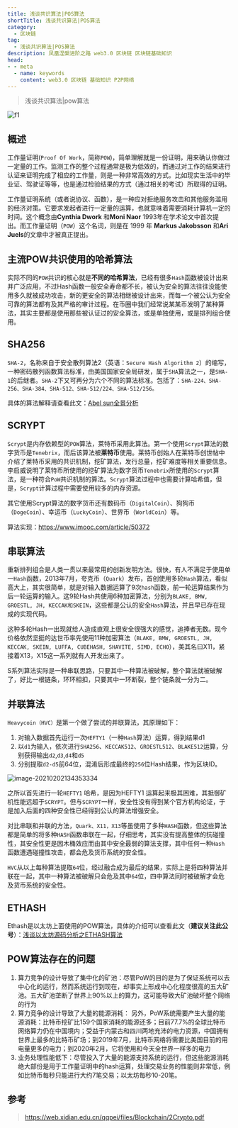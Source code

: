 ```yaml
---
title: 浅谈共识算法|POS算法
shortTitle: 浅谈共识算法|POS算法
category:
  - 区块链
tag:
  - 浅谈共识算法|POS算法
description: 凤凰涅槃进阶之路 web3.0 区块链 区块链基础知识  
head:
- - meta
  - name: keywords
    content: web3.0 区块链 基础知识 P2P网络 
---
```

> 浅谈共识算法|pow算法

![f1](https://tva1.sinaimg.cn/large/008eGmZEgy1gn80djrtwej30d606tmxc.jpg)

## 概述

工作量证明(`Proof Of Work`，简称`POW`)，简单理解就是一份证明，用来确认你做过一定量的工作。监测工作的整个过程通常是极为低效的，而通过对工作的结果进行认证来证明完成了相应的工作量，则是一种非常高效的方式。比如现实生活中的毕业证、驾驶证等等，也是通过检验结果的方式（通过相关的考试）所取得的证明。

工作量证明系统（或者说协议、函数），是一种应对拒绝服务攻击和其他服务滥用的经济对策。它要求发起者进行一定量的运算，也就意味着需要消耗计算机一定的时间。这个概念由**Cynthia Dwork** 和**Moni Naor** 1993年在学术论文中首次提出。而工作量证明（`POW`）这个名词，则是在 1999 年 **Markus Jakobsson** 和**Ari Juels**的文章中才被真正提出。

## 主流POW共识使用的哈希算法

实际不同的`POW`共识的核心就是**不同的哈希算法**，已经有很多`Hash`函数被设计出来并广泛应用，不过Hash函数一般安全寿命都不长，被认为安全的算法往往没能使用多久就被成功攻击，新的更安全的算法相继被设计出来，而每一个被公认为安全可靠的算法都有及其严格的审计过程。在币圈中我们经常说某某币发明了某种算法，其实主要都是使用那些被认证过的安全算法，或是单独使用，或是排列组合使用。

## SHA256

`SHA-2`，名称来自于安全散列算法2（英语：`Secure Hash Algorithm 2`）的缩写，一种密码散列函数算法标准，由美国国家安全局研发，属于`SHA`算法之一，是`SHA-1`的后继者。`SHA-2`下又可再分为六个不同的算法标准。包括了：`SHA-224、SHA-256、SHA-384、SHA-512、SHA-512/224、SHA-512/256。`

具体的算法解释请查看此文：[Abel sun全景分析]( )

## SCRYPT

`Scrypt`是内存依赖型的`POW`算法，莱特币采用此算法。第一个使用`Scrypt`算法的数字货币是`Tenebrix`，而后该算法被**莱特币**使用。莱特币创始人在莱特币创世帖中介绍了莱特币采用的共识机制，挖矿算法，发行总量，挖矿难度等相关重要信息。李启威说明了莱特币所使用的挖矿算法为数字货币`Tenebrix`所使用的`Scrypt`算法，是一种符合`PoW`共识机制的算法。`Scrypt`算法过程中也需要计算哈希值，但是，`Scrypt`计算过程中需要使用较多的内存资源。

其它使用Scrypt算法的数字货币还有数码币（`DigitalCoin`）、狗狗币（`DogeCoin`）、幸运币（`LuckyCoin`）、世界币（`WorldCoin`）等。

算法实现：<https://www.imooc.com/article/50372>

## 串联算法

重新排列组合是人类一贯以来最常用的创新发明方法。很快，有人不满足于使用单一`Hash`函数，2013年7月，夸克币（`Quark`）发布，首创使用多轮`Hash`算法，看似高大上，其实很简单，就是对输入数据运算了9次`hash`函数，前一轮运算结果作为后一轮运算的输入。这9轮Hash共使用6种加密算法，分别为`BLAKE, BMW, GROESTL, JH, KECCAK和SKEIN`，这些都是公认的安全`Hash`算法，并且早已存在现成的实现代码。

这种多轮Hash一出现就给人造成直观上很安全很强大的感觉，追捧者无数。现今价格依然坚挺的达世币率先使用11种加密算法（`BLAKE, BMW, GROESTL, JH, KECCAK, SKEIN, LUFFA, CUBEHASH, SHAVITE, SIMD, ECHO`），美其名曰X11，紧接着X13，X15这一系列就有人开发出来了。

S系列算法实际是一种串联思路，只要其中一种算法被破解，整个算法就被破解了，好比一根链条，环环相扣，只要其中一环断裂，整个链条就一分为二。

## 并联算法

`Heavycoin（HVC）`是第一个做了尝试的并联算法，其原理如下：

1. 对输入数据首先运行一次`HEFTY1`（一种`Hash`算法）运算，得到结果d1
2. 以`d1`为输入，依次进行`SHA256`、`KECCAK512`、`GROESTL512`、`BLAKE512`运算，分别获得输出`d2`,`d3`,`d4`和`d5`
3. 分别提取`d2-d5`前64位，混淆后形成最终的`256`位Hash结果，作为区块ID。

![image-20210202134353334](https://tva1.sinaimg.cn/large/008eGmZEgy1gn950ksww1j31e60fetfh.jpg)

之所以首先进行一轮`HEFTY1` 哈希，是因为HEFTY1 运算起来极其困难，其抵御矿机性能远超于`SCRYPT`。但与`SCRYPT`一样，安全性没有得到某个官方机构论证，于是加入后面的四种安全性已经得到公认的算法增强安全。

对比串联和并联的方法，`Quark、X11，X13`等虽使用了多种`HASH`函数，但这些算法都是简单的将多种`HASH`函数串联在一起，仔细思考，其实没有提高整体的抗碰撞性，其安全性更是因木桶效应而由其中安全最弱的算法支撑，其中任何一种`Hash`函数遭遇碰撞性攻击，都会危及货币系统的安全性。

`HVC`从以上每种算法提取`64`位，经过融合成为最后的结果，实际上是将四种算法并联在一起，其中一种算法被破解只会危及其中`64`位，四中算法同时被破解才会危及货币系统的安全性。

## ETHASH

Ethash是以太坊上面使用的POW算法，具体的介绍可以查看此文（**建议关注此公号**）：[浅谈以太坊源码分析之ETHASH算法](https://mp.weixin.qq.com/s?__biz=MzU2MjY5MzcyMQ==&mid=2247484167&idx=1&sn=1cbec62883c0200c7be39e6986cd53e4&scene=19#wechat_redirect)

## POW算法存在的问题

1. 算力竞争的设计导致了集中化的矿池：尽管PoW的目的是为了保证系统可以去中心化的运行，然而系统运行到现在，却事实上形成中心化程度很高的五大矿池。五大矿池垄断了世界上90%以上的算力，这可能导致大矿池破坏整个网络的行为
2. 算力竞争的设计导致了大量的能源消耗： 另外，PoW系统需要产生大量的能源消耗：比特币挖矿比159个国家消耗的能源还多；目前77.7%的全球比特币网络算力仍在中国境内；受益于内蒙古和四川两地充沛的电力资源，中国拥有世界上最多的比特币矿场；到2019年7月，比特币网络将需要比美国目前的用电量更多的电力；到2020年2月，它将使用和今天全世界一样多的电力
3. 业务处理性能低下：尽管投入了大量的能源支持系统的运行，但这些能源消耗绝大部份是用于工作量证明中的hash运算，处理交易业务的性能则非常低，例如比特币每秒只能进行大约7笔交易；以太坊每秒10-20笔。

## 参考

> <https://web.xidian.edu.cn/qqpei/files/Blockchain/2Crypto.pdf>
